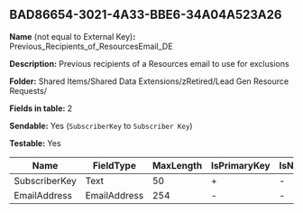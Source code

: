 ## BAD86654-3021-4A33-BBE6-34A04A523A26

**Name** (not equal to External Key)**:** Previous_Recipients_of_ResourcesEmail_DE

**Description:** Previous recipients of a Resources email to use for exclusions

**Folder:** Shared Items/Shared Data Extensions/zRetired/Lead Gen Resource Requests/

**Fields in table:** 2

**Sendable:** Yes (`SubscriberKey` to `Subscriber Key`)

**Testable:** Yes

| Name | FieldType | MaxLength | IsPrimaryKey | IsNullable | DefaultValue |
| --- | --- | --- | --- | --- | --- |
| SubscriberKey | Text | 50 | + | - |  |
| EmailAddress | EmailAddress | 254 | - | - |  |
